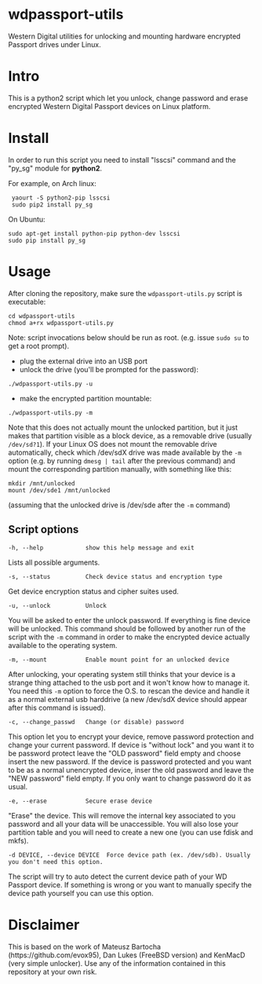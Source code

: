 # wdpassport-utils
Western Digital utilities for unlocking and mounting hardware encrypted Passport drives under Linux.

<h1> Intro </h1>

This is a python2 script which let you unlock, change password and erase encrypted Western Digital Passport devices on Linux platform.

<h1> Install </h1>

In order to run this script you need to install "lsscsi" command and the "py_sg" module for <b>python2</b>. 

For example, on Arch linux:
```
 yaourt -S python2-pip lsscsi
 sudo pip2 install py_sg
```

On Ubuntu:
```
sudo apt-get install python-pip python-dev lsscsi
sudo pip install py_sg
```


<h1> Usage </h1>

After cloning the repository, make sure the `wdpassport-utils.py` script is executable:

```
cd wdpassport-utils
chmod a+rx wdpassport-utils.py
```
Note: script invocations below should be run as root. (e.g. issue `sudo su` to get a root prompt).
* plug the external drive into an USB port
* unlock the drive (you'll be prompted for the password):
```
./wdpassport-utils.py -u
```
* make the encrypted partition mountable:
```
./wdpassport-utils.py -m
```
Note that this does not actually mount the unlocked partition, but it just makes that partition visible as a block device, as a removable drive (usually `/dev/sd?1`).
If your Linux OS does not mount the removable drive automatically, check which /dev/sdX drive was made available by the `-m` option (e.g. by running `dmesg | tail` after the previous command) and mount the corresponding partition manually, with something like this:
```
mkdir /mnt/unlocked
mount /dev/sde1 /mnt/unlocked
```
(assuming that the unlocked drive is /dev/sde after the `-m` command)

<h2>Script options</h2>

```
-h, --help            show this help message and exit
```
Lists all possible arguments.

```
-s, --status          Check device status and encryption type
```
Get device encryption status and cipher suites used.
```
-u, --unlock          Unlock
```
You will be asked to enter the unlock password. If everything is fine device will be unlocked. This command should be 
followed by another run of the script with the `-m` command in order to make the encrypted device actually available to the operating system.

```
-m, --mount           Enable mount point for an unlocked device
```
After unlocking, your operating system still thinks that your device is a strange thing attached to the usb port and it won't know how to manage it. You need this `-m` option to force the O.S. to rescan the device and handle it as a normal external usb harddrive (a new /dev/sdX device should appear after this command is issued).

```
-c, --change_passwd   Change (or disable) password
```
This option let you to encrypt your device, remove password protection and change your current password.
If device is "without lock" and you want it to be password protect leave the "OLD password" field empty and choose insert the new password.
If the device is password protected and you want to be as a normal unencrypted device, inser the old password and leave the "NEW password" field empty.
If you only want to change password do it as usual.

```
-e, --erase           Secure erase device
```
"Erase" the device. This will remove the internal key associated to you password and all your data will be unaccessible. You will also lose your partition table and you will need to create a new one (you can use fdisk and mkfs).

```
-d DEVICE, --device DEVICE  Force device path (ex. /dev/sdb). Usually you don't need this option.
```
The script will try to auto detect the current device path of your WD Passport device.
If something is wrong or you want to manually specify the device path yourself you can use this option.

<h1>Disclaimer</h1>
This is based on the work of Mateusz Bartocha (https://github.com/evox95), Dan Lukes (FreeBSD version) and KenMacD (very simple unlocker). Use any of the information contained in this repository at your own risk.

